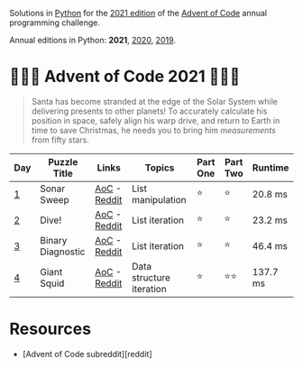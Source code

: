 Solutions in [Python][py] for the [2021 edition][aoc-2021] of the [Advent of Code][aoc] annual programming challenge.

Annual editions in Python: **2021**, [2020](/2020), [2019](/2019). 

# 🎄🌟🌟 Advent of Code 2021 🎄🌟🌟

> Santa has become stranded at the edge of the Solar System while delivering presents to other planets! To accurately calculate his position in space, safely align his warp drive, and return to Earth in time to save Christmas, he needs you to bring him *measurements* from fifty stars.

Day | Puzzle Title | Links | Topics | Part One | Part Two | Runtime
--- | --- | --- | --- | --- | --- | ---
[1](/2021/day-1) | Sonar Sweep | [AoC][aoc-2021-1] - [Reddit][reddit-aoc-2021-1]| List manipulation | ⭐ | ⭐ | 20.8 ms
[2](/2021/day-2) | Dive! | [AoC][aoc-2021-2] - [Reddit][reddit-aoc-2021-2]| List iteration | ⭐ | ⭐ | 23.2 ms
[3](/2021/day-3) | Binary Diagnostic | [AoC][aoc-2021-3] - [Reddit][reddit-aoc-2021-3]| List iteration | ⭐ | ⭐ | 46.4 ms
[4](/2021/day-4) | Giant Squid | [AoC][aoc-2021-4] - [Reddit][reddit-aoc-2021-4]| Data structure iteration | ⭐ | ⭐⭐ | 137.7 ms


# Resources

* [Advent of Code subreddit][reddit]

[aoc]: https://adventofcode.com/
[aoc-2021]: https://adventofcode.com/2021/
[aoc-2021-1]: https://adventofcode.com/2021/day/1
[aoc-2021-1]: https://adventofcode.com/2021/day/1
[aoc-2021-2]: https://adventofcode.com/2021/day/2
[aoc-2021-3]: https://adventofcode.com/2021/day/3
[aoc-2021-4]: https://adventofcode.com/2021/day/4
[aoc-2021-5]: https://adventofcode.com/2021/day/5
[aoc-2021-6]: https://adventofcode.com/2021/day/6
[aoc-2021-7]: https://adventofcode.com/2021/day/7
[aoc-2021-8]: https://adventofcode.com/2021/day/8
[aoc-2021-9]: https://adventofcode.com/2021/day/9
[aoc-2021-10]: https://adventofcode.com/2021/day/10
[aoc-2021-11]: https://adventofcode.com/2021/day/11
[aoc-2021-12]: https://adventofcode.com/2021/day/12
[aoc-2021-13]: https://adventofcode.com/2021/day/13
[aoc-2021-14]: https://adventofcode.com/2021/day/14
[aoc-2021-15]: https://adventofcode.com/2021/day/15
[aoc-2021-16]: https://adventofcode.com/2021/day/16
[aoc-2021-17]: https://adventofcode.com/2021/day/17
[aoc-2021-18]: https://adventofcode.com/2021/day/18
[aoc-2021-19]: https://adventofcode.com/2021/day/19
[aoc-2021-20]: https://adventofcode.com/2021/day/20
[aoc-2021-21]: https://adventofcode.com/2021/day/21
[aoc-2021-22]: https://adventofcode.com/2021/day/22
[aoc-2021-23]: https://adventofcode.com/2021/day/23
[aoc-2021-24]: https://adventofcode.com/2021/day/24
[aoc-2021-25]: https://adventofcode.com/2021/day/25

[py]: https://docs.python.org/3/

[reddit-aoc]: https://www.reddit.com/r/adventofcode/
[reddit-aoc-2021-1]: https://www.reddit.com/r66vow
[reddit-aoc-2021-2]: https://www.reddit.com/r6zd93
[reddit-aoc-2021-3]: https://www.reddit.com/r7r0ff
[reddit-aoc-2021-4]: https://www.reddit.com/r8i1lq

[w-ari-geom]: https://en.wikipedia.org/wiki/Arithmetic_geometry
[w-bitmap]: https://en.wikipedia.org/wiki/Bitmap
[w-graph]: https://en.wikipedia.org/wiki/Graph_traversal
[w-logic]: https://en.wikipedia.org/wiki/Logic
[w-memoization]: https://en.wikipedia.org/wiki/Memoization
[w-number]: https://en.wikipedia.org/wiki/Number_theory
[w-orbital-mech]: https://en.wikipedia.org/wiki/Orbital_mechanics
[w-single-recursion]: https://en.wikipedia.org/wiki/Recursion_(computer_science)#single_recursion
[w-vn]: https://en.wikipedia.org/wiki/Virtual_machine
